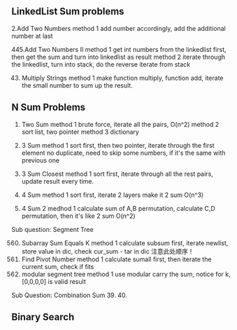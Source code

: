LinkedList Sum problems
----
  2.Add Two Numbers
    method 1 add number accordingly, add the additional number at last
    
  445.Add Two Numbers II
    method 1 get int numbers from the linkedlist first, then get the sum and turn into linkedlist as result
    method 2 iterate through the linkedlist, turn into stack, do the reverse iterate from stack
  
  43. Multiply Strings
    method 1 make function multiply, function add, iterate the small number to sum up the result.

N Sum Problems
----
  1. Two Sum
    method 1 brute force, iterate all the pairs, O(n^2)
    method 2 sort list, two pointer
    method 3 dictionary
  
  15. 3 Sum
    method 1 sort first, then two pointer, iterate through the first element
             no duplicate, need to skip some numbers, if it's the same with previous one
  16. 3 Sum Closest
    method 1 sort first, iterate through all the rest pairs, update result every time.
  
  18. 4 Sum
    method 1 sort first, iterate 2 layers make it 2 sum
    O(n^3)
  
  454. 4 Sum 2
    medhod 1 calculate sum of A,B permutation, calculate C,D permutation, then it's like 2 sum
    O(n^2)
  
  Sub question: Segment Tree
  
  560. Subarray Sum Equals K
    method 1 calculate subsum first, iterate newlist, store value in dic, check cur_sum - tar in dic 注意此处顺序！
  724. Find Pivot Number
    method 1 calculate sumall first, then iterate the current sum, check if fits
  523. modular segment tree
    method 1 use modular carry the sum, notice for k, [0,0,0,0] is valid result
  
  Sub Question: Combination Sum
  39.
  40. 
  
  Binary Search
  ----
  
